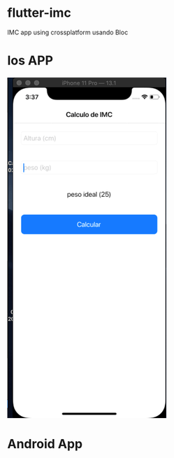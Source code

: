 # flutter-imc
IMC app using crossplatform usando Bloc

# Ios APP

![alt text](https://github.com/bernardcaldas/flutter-imc/blob/master/ios/IosApp-imc.gif)

# Android App
